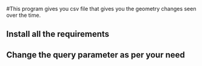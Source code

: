 #This program gives you csv file that gives you the geometry changes seen over the time. 

## Install all the requirements 
## Change the query parameter as per your need 
